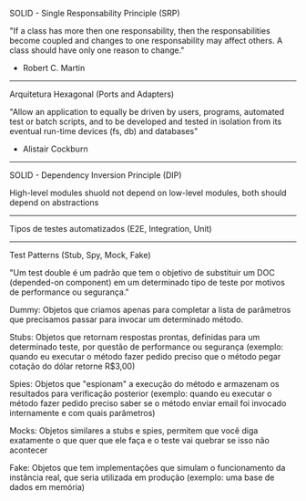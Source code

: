 SOLID - Single Responsability Principle (SRP)

"If a class has more then one responsability, then the responsabilities become
coupled and changes to one responsability may affect others.
A class should have only one reason to change."
- Robert C. Martin

--------------------------------------------------------------------------------

Arquitetura Hexagonal (Ports and Adapters)

"Allow an application to equally be driven by users, programs, automated test
or batch scripts, and to be developed and tested in isolation from its eventual
run-time devices (fs, db) and databases"
- Alistair Cockburn

--------------------------------------------------------------------------------

SOLID - Dependency Inversion Principle (DIP)

High-level modules shuold not depend on low-level modules, both should depend
on abstractions

--------------------------------------------------------------------------------

Tipos de testes automatizados (E2E, Integration, Unit)

--------------------------------------------------------------------------------

Test Patterns (Stub, Spy, Mock, Fake)

"Um test double é um padrão que tem o objetivo de substituir um DOC (depended-on
component) em um determinado tipo de teste por motivos de performance ou
segurança."

Dummy: Objetos que criamos apenas para completar a lista de parâmetros que
precisamos passar para invocar um determinado método.

Stubs: Objetos que retornam respostas prontas, definidas para um determinado
teste, por questão de performance ou segurança (exemplo: quando eu executar o
método fazer pedido preciso que o método pegar cotação do dólar retorne R$3,00)

Spies: Objetos que "espionam" a execução do método e armazenam os resultados
para verificação posterior (exemplo: quando eu executar o método fazer pedido
preciso saber se o método enviar email foi invocado internamente e com quais
parâmetros)

Mocks: Objetos similares a stubs e spies, permitem que você diga exatamente o
que quer que ele faça e o teste vai quebrar se isso não acontecer

Fake: Objetos que tem implementações que simulam o funcionamento da instância
real, que seria utilizada em produção (exemplo: uma base de dados em memória)

